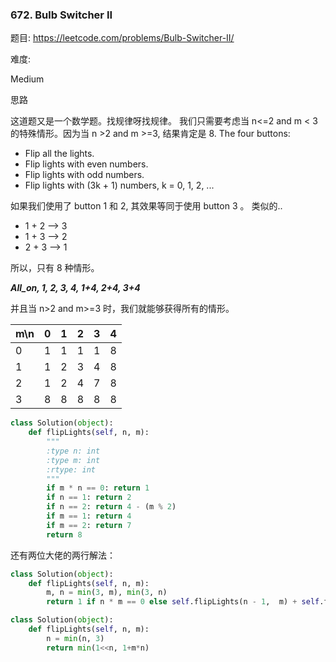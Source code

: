 ### 672. Bulb Switcher II

题目:
<https://leetcode.com/problems/Bulb-Switcher-II/>


难度:

Medium


思路

这道题又是一个数学题。找规律呀找规律。
我们只需要考虑当 n<=2 and m < 3 的特殊情形。因为当 n >2 and m >=3, 结果肯定是 8.
The four buttons:

- Flip all the lights.
- Flip lights with even numbers.
- Flip lights with odd numbers.
- Flip lights with (3k + 1) numbers, k = 0, 1, 2, ...

如果我们使用了 button 1 和 2, 其效果等同于使用 button 3 。
类似的..

- 1 + 2 --> 3
- 1 + 3 --> 2
- 2 + 3 --> 1

所以，只有 8 种情形。

***All_on, 1, 2, 3, 4, 1+4, 2+4, 3+4***

并且当 n>2 and m>=3 时，我们就能够获得所有的情形。

| m\n  | 0  | 1  | 2  | 3 | 4 |
 ---   |----|--- |----|---|---|
| 0    | 1  | 1  | 1  | 1 | 8 |
| 1    | 1  | 2  | 3  | 4 | 8 |
| 2    | 1  | 2  | 4  | 7 | 8 |
| 3    | 8  | 8  | 8  | 8 | 8 |

```python
class Solution(object):
    def flipLights(self, n, m):
        """
        :type n: int
        :type m: int
        :rtype: int
        """
        if m * n == 0: return 1
        if n == 1: return 2
        if n == 2: return 4 - (m % 2)
        if m == 1: return 4
        if m == 2: return 7
        return 8
```

还有两位大佬的两行解法：
```python
class Solution(object):
    def flipLights(self, n, m):
        m, n = min(3, m), min(3, n)
        return 1 if n * m == 0 else self.flipLights(n - 1,  m) + self.flipLights( n - 1, m - 1) 
```
```python
class Solution(object):
    def flipLights(self, n, m):
        n = min(n, 3)
        return min(1<<n, 1+m*n)

```


